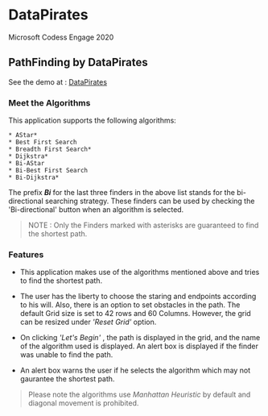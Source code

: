 # DataPirates
Microsoft Codess Engage 2020
## PathFinding by DataPirates

See the demo at : [DataPirates](https://ashrita-ag.github.io/DataPirates/)

### Meet the Algorithms
This application supports the following algorithms:

```
* AStar*
* Best First Search
* Breadth First Search*
* Dijkstra*
* Bi-AStar
* Bi-Best First Search
* Bi-Dijkstra* 
```
The prefix ***Bi*** for the last three finders in the above list stands for the bi-directional searching strategy. These finders can be used by checking the 'Bi-directional' button when an algorithm is selected. 
>NOTE : Only the Finders marked with asterisks are guaranteed to find the shortest path.


### Features
* This application makes use of the algorithms mentioned above and tries to find the shortest path.

* The user has the liberty to choose the staring and endpoints according to his will. Also, there is an option to set obstacles in the path. The default Grid size is set to 42 rows and 60 Columns. However, the grid can be resized under *'Reset Grid'* option. 

* On clicking *'Let's Begin'* , the path is displayed in the grid, and the name of the algorithm used is displayed. An alert box is displayed if the finder was unable to find the path.

* An alert box warns the user if he selects the algorithm which may not gaurantee the shortest path.

> Please note the algorithms use *Manhattan Heuristic* by default and diagonal movement is prohibited.

